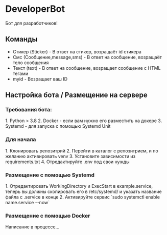 # DeveloperBot

<p> 
Бот для разработчиков!
</p>

## Команды

<ul>
    <li>Стикер (Sticker) - В ответ на стикер, возращаёт id стикера</li>
    <li>Смс (Сообщение,message,sms) - В ответ на сообщение, возращаёт тело сообщения</li>
    <li>Текст (text) - В ответ на сообщение, возращает сообщение с HTML тегами</li>
    <li>myid - Возращает ваш ID</li>
</ul>

## Настройка бота / Размещение на сервере

### Требования бота:

<p>
1. Python > 3.8
2. Docker - если вам нужно его разместить на докере
3. Systemd - для запуска с помощью Systemd Unit
</p>

### Для начала
<p>
1. Клонировать репозитрий
2. Перейти в каталог с репозитрием, и по желанию активировать venv
3. Установите зависимости из requirements.txt 
4. Отредактируйте .env под свои нужды
</p>

### Размещение с помощью Systemd

<p>
1. Отредактировать WorkingDirectory и ExecStart в example.service, теперь вы должны скопировать его в /etc/systemd/ и указать название файла с .service в конце
2. Активируйте сервис `sudo systemctl enable name.service --now`
</p>

### Размещение с помощью Docker

<p>
Написание в процессе...
</p>